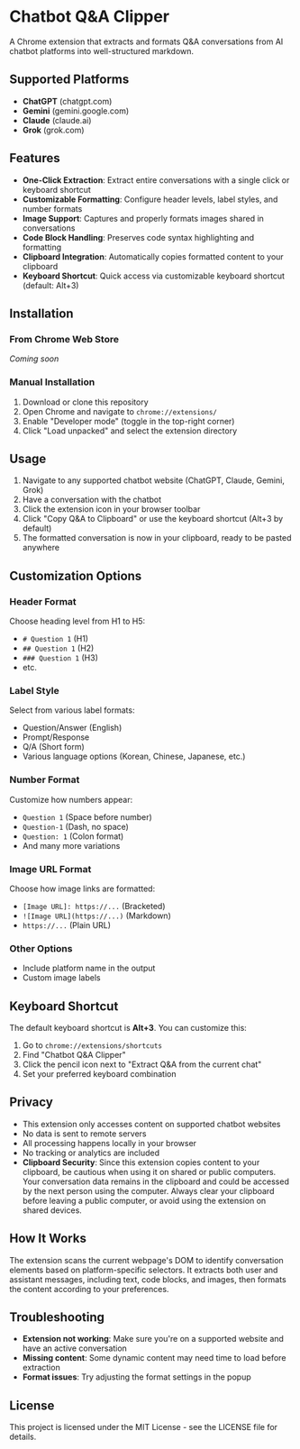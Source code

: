 # Chatbot Q&A Clipper

A Chrome extension that extracts and formats Q&A conversations from AI chatbot platforms into well-structured markdown.

## Supported Platforms

- **ChatGPT** (chatgpt.com)
- **Gemini** (gemini.google.com)
- **Claude** (claude.ai)
- **Grok** (grok.com)

## Features

- **One-Click Extraction**: Extract entire conversations with a single click or keyboard shortcut
- **Customizable Formatting**: Configure header levels, label styles, and number formats
- **Image Support**: Captures and properly formats images shared in conversations
- **Code Block Handling**: Preserves code syntax highlighting and formatting
- **Clipboard Integration**: Automatically copies formatted content to your clipboard
- **Keyboard Shortcut**: Quick access via customizable keyboard shortcut (default: Alt+3)

## Installation

### From Chrome Web Store
*Coming soon*

### Manual Installation
1. Download or clone this repository
2. Open Chrome and navigate to `chrome://extensions/`
3. Enable "Developer mode" (toggle in the top-right corner)
4. Click "Load unpacked" and select the extension directory

## Usage

1. Navigate to any supported chatbot website (ChatGPT, Claude, Gemini, Grok)
2. Have a conversation with the chatbot
3. Click the extension icon in your browser toolbar
4. Click "Copy Q&A to Clipboard" or use the keyboard shortcut (Alt+3 by default)
5. The formatted conversation is now in your clipboard, ready to be pasted anywhere

## Customization Options

### Header Format
Choose heading level from H1 to H5:
- `# Question 1` (H1)
- `## Question 1` (H2)
- `### Question 1` (H3)
- etc.

### Label Style
Select from various label formats:
- Question/Answer (English)
- Prompt/Response
- Q/A (Short form)
- Various language options (Korean, Chinese, Japanese, etc.)

### Number Format
Customize how numbers appear:
- `Question 1` (Space before number)
- `Question-1` (Dash, no space)
- `Question: 1` (Colon format)
- And many more variations

### Image URL Format
Choose how image links are formatted:
- `[Image URL]: https://...` (Bracketed)
- `![Image URL](https://...)` (Markdown)
- `https://...` (Plain URL)

### Other Options
- Include platform name in the output
- Custom image labels

## Keyboard Shortcut

The default keyboard shortcut is **Alt+3**. You can customize this:
1. Go to `chrome://extensions/shortcuts`
2. Find "Chatbot Q&A Clipper"
3. Click the pencil icon next to "Extract Q&A from the current chat"
4. Set your preferred keyboard combination

## Privacy

- This extension only accesses content on supported chatbot websites
- No data is sent to remote servers
- All processing happens locally in your browser
- No tracking or analytics are included
- **Clipboard Security**: Since this extension copies content to your clipboard, be cautious when using it on shared or public computers. Your conversation data remains in the clipboard and could be accessed by the next person using the computer. Always clear your clipboard before leaving a public computer, or avoid using the extension on shared devices.

## How It Works

The extension scans the current webpage's DOM to identify conversation elements based on platform-specific selectors. It extracts both user and assistant messages, including text, code blocks, and images, then formats the content according to your preferences.

## Troubleshooting

- **Extension not working**: Make sure you're on a supported website and have an active conversation
- **Missing content**: Some dynamic content may need time to load before extraction
- **Format issues**: Try adjusting the format settings in the popup

## License

This project is licensed under the MIT License - see the LICENSE file for details. 